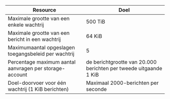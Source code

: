 | Resource | Doel |
|----------|---------------|
| Maximale grootte van een enkele wachtrij | 500 TiB |
| Maximale grootte van een bericht in een wachtrij | 64 KiB |
| Maximumaantal opgeslagen toegangsbeleid per wachtrij | 5 |
| Percentage maximum aantal aanvragen per storage-account | de berichtgrootte van 20.000 berichten per tweede uitgaande 1 KiB |
| Doel-doorvoer voor één wachtrij (1 KiB berichten) | Maximaal 2000-berichten per seconde |
